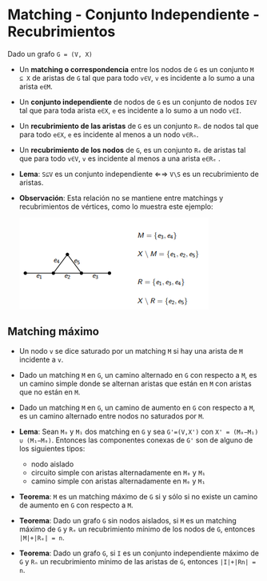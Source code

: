 Matching - Conjunto Independiente - Recubrimientos
==================================================

Dado un grafo `G = (V, X)`

* Un **matching o correspondencia** entre los nodos de `G` es un conjunto `M ⊆ X` de aristas de `G` tal que para todo `v∈V`, `v` es incidente a lo sumo a una arista `e∈M`.

* Un **conjunto independiente** de nodos de `G` es un conjunto de nodos `I∈V` tal que para toda arista `e∈X`, `e` es incidente a lo sumo a un nodo `v∈I`.

* Un **recubrimiento de las aristas** de `G` es un conjunto `Rₙ` de nodos tal que para todo `e∈X`, `e` es incidente al menos a un nodo `v∈Rₙ`.

* Un **recubrimiento de los nodos** de `G`, es un conjunto `Rₑ` de aristas tal que para todo `v∈V`, `v` es incidente al menos a una arista `e∈Rₑ` .

* **Lema**: `S⊆V` es un conjunto independiente ⇐⇒ `V\S` es un recubrimiento de aristas.

* **Observación**: Esta relación no se mantiene entre matchings y recubrimientos de vértices, como lo muestra este ejemplo:
    
    ![relacion-matching-recubrimiento-de-vertices](img/08-matching-conjunto-independiente-recubrimientos-relacion-matching-recubrimiento-de-vertices.png)

Matching máximo
---------------
* Un nodo `v` se dice saturado por un matching `M` si hay una arista de `M` incidente a `v`.

* Dado un matching `M` en `G`, un camino alternado en `G` con respecto a `M`, es un camino simple donde se alternan aristas que están en `M` con aristas que no están en `M`.

* Dado un matching `M` en `G`, un camino de aumento en `G` con respecto a `M`, es un camino alternado entre nodos no saturados por `M`.

* **Lema**: Sean `M₀` y `M₁` dos matching en `G` y sea `G'=(V,X')` con `X' = (M₀−M₁) ∪ (M₁−M₀)`. Entonces las componentes conexas de `G'` son de alguno de los siguientes tipos:
    * nodo aislado
    * circuito simple con aristas alternadamente en `M₀` y `M₁`
    * camino simple con aristas alternadamente en `M₀` y `M₁`

* **Teorema**: `M` es un matching máximo de `G` si y sólo si no existe un camino de aumento en `G` con respecto a `M`.

* **Teorema**: Dado un grafo `G` sin nodos aislados, si `M` es un matching máximo de `G` y `Rₑ` un recubrimiento mínimo de los nodos de `G`, entonces `|M|+|Rₑ| = n`.

* **Teorema**: Dado un grafo `G`, si `I` es un conjunto independiente máximo de `G` y `Rₙ` un recubrimiento mínimo de las aristas de `G`, entonces `|I|+|Rn| = n`.